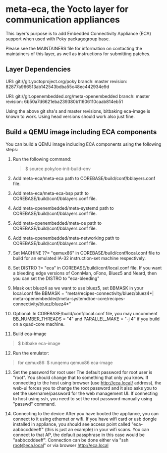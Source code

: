 meta-eca, the Yocto layer for communication appliances
======================================================

This layer's purpose is to add Embedded Connectivity Appliance (ECA) support
when used with Poky packagegroup base.

Please see the MAINTAINERS file for information on contacting the maintainers
of this layer, as well as instructions for submitting patches.

Layer Dependencies
------------------

URI: git://git.yoctoproject.org/poky
branch: master
revision: 82877a966513ab142543bdba55c48ec442934e9d

URI: git://git.openembedded.org/meta-openembedded
branch: master
revision: 6b50a7d6621eba239380b11606110caab814eb51

Using the above git sha's and master revisions, bitbaking eca-image is
known to work. Using head versions should work also just fine.


Build a QEMU image including ECA components
-------------------------------------------

You can build a QEMU image including ECA components using the
following steps:

1. Run the following command:

   > $ source poky/oe-init-build-env

2. Add meta-eca/meta-eca path to COREBASE/build/conf/bblayers.conf file.

3. Add meta-eca/meta-eca-bsp path to COREBASE/build/conf/bblayers.conf file.

4. Add meta-openembedded/meta-systemd path to COREBASE/build/conf/bblayers.conf
   file.

5. Add meta-openembedded/meta-oe path to COREBASE/build/conf/bblayers.conf file.

6. Add meta-openembedded/meta-networking path to
   COREBASE/build/conf/bblayers.conf file.

7. Set MACHINE ??= "qemux86" in COREBASE/build/conf/local.conf file to build
   for an emulated IA-32 instruction-set machine respectively.

8. Set DISTRO ?= "eca" in COREBASE/build/conf/local.conf file.
   If you want a bleeding edge versions of ConnMan, oFono, Bluez5 and Neard,
   then you can set the DISTRO to "eca-bleeding"

9. Mask out bluez4 as we want to use bluez5, set BBMASK in your local.conf file
   BBMASK = "meta/recipes-connectivity/bluez/bluez4*|\
   meta-openembedded/meta-systemd/oe-core/recipes-connectivity/bluez/bluez4*"

10. Optional: In COREBASE/build/conf/local.conf file, you may uncomment
   BB_NUMBER_THREADS = "4" and PARALLEL_MAKE = "-j 4" if you build on a
   quad-core machine.

11. Build eca-image

   > $ bitbake eca-image

12. Run the emulator:

   > for qemux86:
   > $ runqemu qemux86 eca-image

13. Set the password for root user
    The default password for root user is "root". You should change
    that to something that only you know. If connecting to the host
    using browser (use http://eca.local/ address), the web-ui
    forces you to change the root password and it also asks you to
    set the username/password for the web management UI.
    If connecting to host using ssh, you need to set the root password
    manually using "passwd" command.

14. Connecting to the device
    After you have booted the appliance, you can connect to it using
    ethernet or wifi. If you have wifi card or usb dongle installed
    in appliance, you should see access point called "eca-aabbccddeeff"
    (this is just an example) in your wifi scans.
    You can connect to that AP, the default passphrase in this case
    would be "aabbccddeeff".
    Connection can be done either via "ssh root@eca.local" or via
    browser http://eca.local
